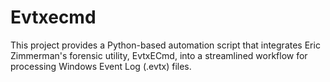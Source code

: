 # Evtxecmd
This project provides a Python-based automation script that integrates Eric Zimmerman's forensic utility, EvtxECmd, into a streamlined workflow for processing Windows Event Log (.evtx) files.
